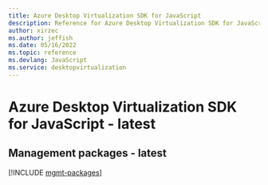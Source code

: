 ```yaml
---
title: Azure Desktop Virtualization SDK for JavaScript
description: Reference for Azure Desktop Virtualization SDK for JavaScript
author: xirzec
ms.author: jeffish
ms.date: 05/16/2022
ms.topic: reference
ms.devlang: JavaScript
ms.service: desktopvirtualization
---
```

# Azure Desktop Virtualization SDK for JavaScript - latest
## Management packages - latest
[!INCLUDE [mgmt-packages](desktop-virtualization-mgmt-index.md)]

